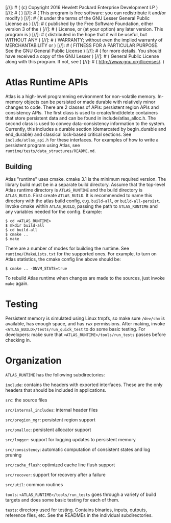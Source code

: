 [//]: # ( (c) Copyright 2016 Hewlett Packard Enterprise Development LP         )
[//]: # (                                                                      )
[//]: # ( This program is free software: you can redistribute it and/or modify )
[//]: # ( it under the terms of the GNU Lesser General Public License as       )
[//]: # ( published by the Free Software Foundation, either version 3 of the   )
[//]: # ( License, or (at your option) any later version. This program is      )
[//]: # ( distributed in the hope that it will be useful, but WITHOUT ANY      )
[//]: # ( WARRANTY; without even the implied warranty of MERCHANTABILITY or    )
[//]: # ( FITNESS FOR A PARTICULAR PURPOSE. See the GNU General Public License )
[//]: # ( for more details. You should have received a copy of the GNU Lesser  )
[//]: # ( General Public License along with this program. If not, see          )
[//]: # ( <http://www.gnu.org/licenses/>.                                      )


# Atlas Runtime APIs

Atlas is a high-level programming environment for non-volatile
memory. In-memory objects can be persisted or made durable with
relatively minor changes to code. There are 2 classes of APIs:
persistent region APIs and consistency APIs. The first class is used
to create/find/delete containers that store persistent data and can be
found in include/atlas_alloc.h. The second class is used to convey
data-consistency information to the system. Currently, this includes a
durable section (demarcated by begin_durable and end_durable) and
classical lock-based critical sections. See `include/atlas_api.h` for
these interfaces. For examples of how to write a persistent program
using Atlas, see `runtime/tests/data_structures/README.md`.

## Building

Atlas "runtime" uses cmake. cmake 3.1 is the minimum required
version. The library build must be in a separate build
directory. Assume that the top-level Atlas runtime directory is
`ATLAS_RUNTIME` and the build directory is `ATLAS_BUILD`. First create
`ATLAS_BUILD`. It is recommended to name this directory with the atlas
build config, e.g. `build-all`, or `build-all-persist`. Invoke cmake
within `ATLAS_BUILD`, passing the path to `ATLAS_RUNTIME` and
any variables needed for the config.  Example:

    $ cd <ATLAS_RUNTIME>
    $ mkdir build-all
    $ cd build-all
    $ cmake ..
    $ make

There are a number of modes for building the runtime. See
`runtime/CMakeLists.txt` for the supported ones. For example, to turn on
Atlas statistics, the cmake config line above should be:

    $ cmake .. -DNVM_STATS=true

To rebuild Atlas runtime when changes are made to the sources,
just invoke `make` again.

# Testing

Persistent memory is simulated using Linux tmpfs, so make sure
`/dev/shm` is available, has enough space, and has `rwx`
permissions. After making, invoke `<ATLAS_BUILD>/tests/run_quick_test`
to do some basic testing. For developers: make sure that
`<ATLAS_RUNTIME>/tools/run_tests` passes before checking in.

# Organization

`ATLAS_RUNTIME` has the following subdirectories:

`include`: contains the headers with exported interfaces. These are
the only headers that should be included in applications.

`src`: the source files

`src/internal_includes`: internal header files

`src/pregion_mgr`: persistent region support

`src/pmalloc`: persistent allocator support

`src/logger`: support for logging updates to persistent memory

`src/consistency`: automatic computation of consistent states and log pruning

`src/cache_flush`: optimized cache line flush support

`src/recover`: support for recovery after a failure

`src/util`: common routines

`tools`: `<ATLAS_RUNTIME>/tools/run_tests` goes through a variety of
build targets and does some basic testing for each of them.

`tests`: directory used for testing. Contains binaries, inputs,
outputs, reference files, etc. See the READMEs in the individual
subdirectories.
